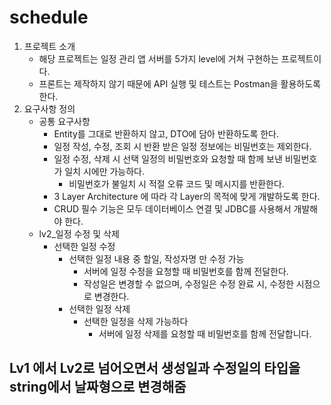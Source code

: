 # schedule

1. 프로젝트 소개
    - 해당 프로젝트는 일정 관리 앱 서버를 5가지 level에 거쳐 구현하는 프로젝트이다.
    - 프론트는 제작하지 않기 때문에 API 실행 및 테스트는 Postman을 활용하도록 한다.
2. 요구사항 정의
    - 공통 요구사항
        - Entity를 그대로 반환하지 않고, DTO에 담아 반환하도록 한다.
        - 일정 작성, 수정, 조회 시 반환 받은 일정 정보에는 비밀번호는 제외한다.
        - 일정 수정, 삭제 시 선택 일정의 비밀번호와 요청할 때 함께 보낸 비밀번호가 일치 시에만 가능하다.
            - 비밀번호가 불일치 시 적절 오류 코드 및 메시지를 반환한다.
        - 3 Layer Architecture 에 따라 각 Layer의 목적에 맞게 개발하도록 한다.
        - CRUD 필수 기능은 모두 데이터베이스 연결 및 JDBC를 사용해서 개발해야 한다.
    - lv2_일정 수정 및 삭제
        - 선택한 일정 수정
            - 선택한 일정 내용 중 할일, 작성자명 만 수정 가능
                - 서버에 일정 수정을 요청할 때 비밀번호를 함께 전달한다.
                - 작성일은 변경할 수 없으며, 수정일은 수정 완료 시, 수정한 시점으로 변경한다.
            - 선택한 일정 삭제
                - 선택한 일정을 삭제 가능하다
                    - 서버에 일정 삭제를 요청할 때 비밀번호를 함께 전달합니다.

## Lv1 에서 Lv2로 넘어오면서 생성일과 수정일의 타입을 string에서 날짜형으로 변경해줌